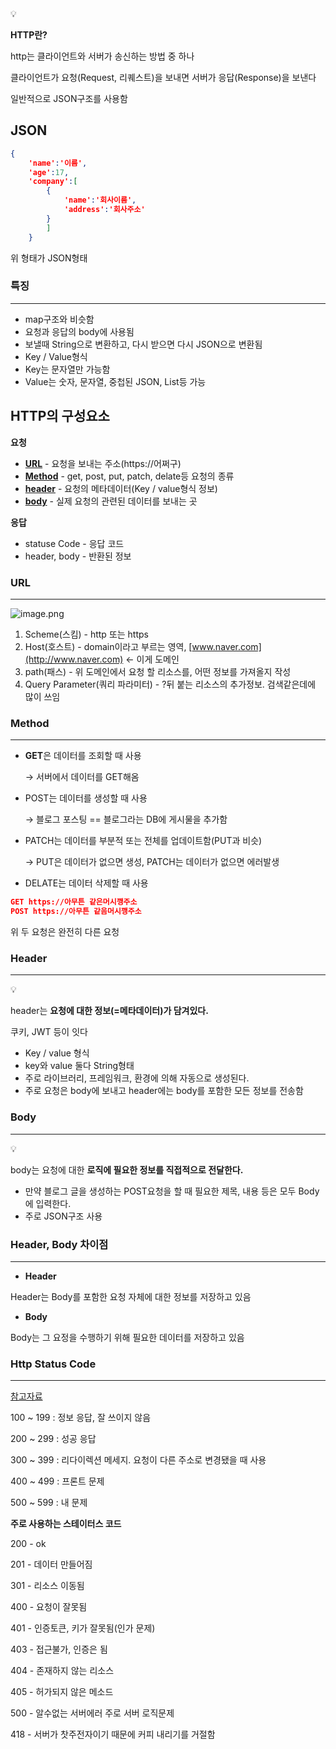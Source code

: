<aside>
💡

**HTTP란?**

http는 클라이언트와 서버가 송신하는 방법 중 하나

클라이언트가 요청(Request, 리퀘스트)을 보내면 서버가 응답(Response)을 보낸다

일반적으로 JSON구조를 사용함

</aside>

## JSON

```json
{
	'name':'이름',
	'age':17,
	'company':[
		{
			'name':'회사이름',
			'address':'회사주소'
		}
		]
	}
```

위 형태가 JSON형태

### 특징

---

- map구조와 비슷함
- 요청과 응답의 body에 사용됨
- 보낼때 String으로 변환하고, 다시 받으면 다시 JSON으로 변환됨
- Key / Value형식
- Key는 문자열만 가능함
- Value는 숫자, 문자열, 중첩된 JSON, List등 가능

## HTTP의 구성요소

**요청**

- [**URL**](https://www.notion.so/http-1354073b071080a8b95bc5d1138aee67?pvs=21) - 요청을 보내는 주소(https://어쩌구)
- [**Method**](https://www.notion.so/http-1354073b071080a8b95bc5d1138aee67?pvs=21) - get, post, put, patch, delate등 요청의 종류
- [**header**](https://www.notion.so/http-1354073b071080a8b95bc5d1138aee67?pvs=21) - 요청의 메타데이터(Key / value형식 정보)
- [**body**](https://www.notion.so/http-1354073b071080a8b95bc5d1138aee67?pvs=21) - 실제 요청의 관련된 데이터를 보내는 곳

**응답**

- statuse Code - 응답 코드
- header, body - 반환된 정보

### URL

---

![image.png](https://prod-files-secure.s3.us-west-2.amazonaws.com/e9477a6a-10c0-4268-afef-85cb1dda8171/60acfa27-3330-43c6-9f34-562c859304b4/image.png)

1. Scheme(스킴) - http 또는 https
2. Host(호스트) - domain이라고 부르는 영역, [www.naver.com](http://www.naver.com) ← 이게 도메인
3. path(패스) - 위 도메인에서 요청 할 리소스를, 어떤 정보를 가져올지 작성
4. Query Parameter(쿼리 파라미터) - ?뒤 붙는 리소스의 추가정보. 검색같은데에 많이 쓰임

### Method

---

- **GET**은 데이터를 조회할 때 사용
    
    → 서버에서 데이터를 GET해옴
    

- POST는 데이터를 생성할 때 사용
    
    → 블로그 포스팅 == 블로그라는 DB에 게시물을 추가함
    

- PATCH는 데이터를 부분적 또는 전체를 업데이트함(PUT과 비슷)
    
    → PUT은 데이터가 없으면 생성, PATCH는 데이터가 없으면 에러발생
    

- DELATE는 데이터 삭제할 때 사용

```json
GET https://아무튼 같은머시깽주소
POST https://아무튼 같음머시깽주소
```

위 두 요청은 완전히 다른 요청

### Header

---

<aside>
💡

header는 **요청에 대한 정보(=메타데이터)가 담겨있다.**

쿠키, JWT 등이 잇다

</aside>

- Key / value 형식
- key와 value 둘다 String형태
- 주로 라이브러리, 프레임워크, 환경에 의해 자동으로 생성된다.
- 주로 요청은 body에 보내고 header에는 body를 포함한 모든 정보를 전송함

### Body

---

<aside>
💡

body는 요청에 대한 **로직에 필요한 정보를 직접적으로 전달한다.**

</aside>

- 만약 블로그 글을 생성하는 POST요청을 할 때 필요한 제목, 내용 등은 모두 Body에 입력한다.
- 주로 JSON구조 사용

### Header, Body 차이점

---

- **Header**

Header는 Body를 포함한 요청 자체에 대한 정보를 저장하고 있음

- **Body**

Body는 그 요정을 수행하기 위해 필요한 데이터를 저장하고 있음

### Http Status Code

---

[참고자료](https://www.notion.so/b46ea61c759c4828bc771fc7e05855ab?pvs=21)

100 ~ 199 : 정보 응답, 잘 쓰이지 않음

200 ~ 299 : 성공 응답

300 ~ 399 : 리다이렉션 메세지. 요청이 다른 주소로 변경됐을 때 사용

400 ~ 499 : 프론트 문제

500 ~ 599 : 내 문제

**주로 사용하는 스테이터스 코드**

200 - ok

201 - 데이터 만들어짐

301 - 리소스 이동됨

400 - 요청이 잘못됨

401 - 인증토큰, 키가 잘못됨(인가 문제)

403 - 접근불가, 인증은 됨

404 - 존재하지 않는 리소스

405 - 허가되지 않은 메소드

500 - 알수없는 서버에러 주로 서버 로직문제

418 - 서버가 찻주전자이기 때문에 커피 내리기를 거절함
